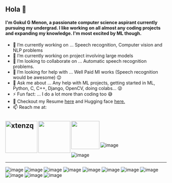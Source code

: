 ## Hola 👋

#### I'm Gokul G Menon, a passionate computer science aspirant currently pursuing my undergrad. I like working on all almost any coding projects and expanding my knowledge. I'm most excited by ML though. 

- 🔭 I’m currently working on ... Speech recognition, Computer vision and NLP problems
- 🌱 I’m currently working on project involving large models
- 👯 I’m looking to collaborate on ... Automatic speech recognition problems.
- 🤔 I’m looking for help with ... Well Paid Ml works (Speech recognition would be awesome) :relieved:
- 💬 Ask me about ... Any help with ML projects, getting started in ML, Python, C, C++, Django, OpenCV, doing colabs... :stuck_out_tongue_winking_eye:
- ⚡ Fun fact: ... I do a lot more than coding too :sweat_smile:
- :muscle: Checkout my Resume [here](https://bit.ly/gokuls-resume) and Hugging face [here.](https://huggingface.co/gokul-g-menon)
- 📫 Reach me at:  

<a href="https://www.linkedin.com/in/gokul-g-menon-612580203/" target="blank"><img align="left" src="https://img.shields.io/badge/LinkedIn-0077B5?style=for-the-badge&logo=linkedin&logoColor=white" alt="xtenzq" width="100px" /></a>
<a href="https://www.instagram.com/_g_kul_" target="blank"><img align="left" src="https://img.shields.io/badge/Instagram-E4405F?style=for-the-badge&logo=instagram&logoColor=white" width="100px" /></a>
<a href="mailto:gokulgovindmenon@gmail.com" target="blank"><img align="left" src="https://img.shields.io/badge/Gmail-D14836?style=for-the-badge&logo=gmail&logoColor=white" width="88px" /></a>
<br>
</br>
---------------------------------------------------------------------------------------------------------------------------------------------------------------------------  


![image](https://github-profile-summary-cards.vercel.app/api/cards/profile-details?username=Gokul-GMenon&theme=gruvbox)  

![image](https://github-readme-stats.vercel.app/api/top-langs/?username=Gokul-GMenon&theme=gruvbox)  

---------------------------------------------------------------------------------------------------------------------------------------------------------------------------
![image](https://img.shields.io/badge/TensorFlow-FF6F00?style=for-the-badge&logo=tensorflow&logoColor=white)
![image](https://img.shields.io/badge/PyTorch-EE4C2C?style=for-the-badge&logo=PyTorch&logoColor=white)
![image](https://img.shields.io/badge/scikit_learn-F7931E?style=for-the-badge&logo=scikit-learn&logoColor=white)
![image](https://img.shields.io/badge/Keras-D00000?style=for-the-badge&logo=Keras&logoColor=white)
![image](https://img.shields.io/badge/Python-FFD43B?style=for-the-badge&logo=python&logoColor=blue)
![image](https://img.shields.io/badge/OpenCV-27338e?style=for-the-badge&logo=OpenCV&logoColor=white)
![image](https://img.shields.io/badge/Colab-F9AB00?style=for-the-badge&logo=googlecolab&color=525252)
![image](https://img.shields.io/badge/Flask-000000?style=for-the-badge&logo=flask&logoColor=white)
![image](https://img.shields.io/badge/Django-092E20?style=for-the-badge&logo=django&logoColor=green)
![image](https://img.shields.io/badge/Jupyter-F37626.svg?&style=for-the-badge&logo=Jupyter&logoColor=white)
![image](https://img.shields.io/badge/Linux-FCC624?style=for-the-badge&logo=linux&logoColor=black)
